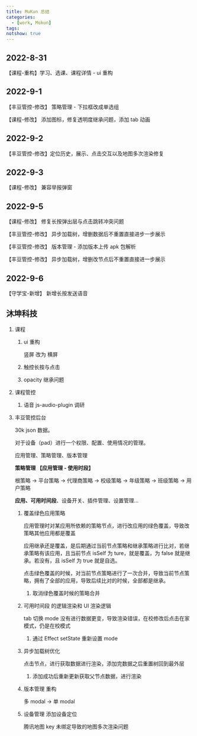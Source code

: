 ```yaml
---
title: MuKun 总结
categories:
  - [work, Mukun]
tags:
notshow: true
---
```


## 2022-8-31

【课程-重构】学习、选课、课程详情 - ui 重构

## 2022-9-1

【丰豆管控-修改】 策略管理 - 下拉框改成单选组

【课程-修改】 添加图标，修复透明度继承问题，添加 tab 动画

## 2022-9-2

【丰豆管控-修改】定位历史，展示、点击交互以及地图多次渲染修复

## 2022-9-3

【课程-修改】 兼容举报弹窗

## 2022-9-5

【课程-修改】 修复长按弹出层与点击跳转冲突问题

【丰豆管控-修改】 异步加载树，增删数据后不重置直接进步一步展示

【丰豆管控-修改】 版本管理 - 添加版本上传 apk 包解析

【丰豆管控-修改】 异步加载树，增删改节点后不重置直接进一步展示

## 2022-9-6

【守学宝-新增】 新增长按发送语音

## 沐坤科技

1. 课程

   1. ui 重构

      竖屏 改为 横屏

   2. 触控长按与点击

   3. opacity 继承问题

2. 课程管控

   1. 语音 js-audio-plugin 调研

3. 丰豆管控后台

   30k json 数据。

   对于设备（pad）进行一个权限、配置、使用情况的管理。

   应用管理、策略管理、版本管理

   **策略管理 【应用管理 - 使用时段】**

   根策略 -> 平台策略 -> 代理商策略 -> 校级策略 -> 年级策略 -> 班级策略 -> 用户策略

   **应用、可用时间段**、设备开关、插件管理、设置管理...

   1. 覆盖绿色应用策略

      应用管理时对某应用所依赖的策略节点，进行改应用的绿色覆盖，导致改策略其他应用都是覆盖

      应用继承还是覆盖，是后期通过当前节点策略和继承策略进行比对，若继承策略有该应用，且当前节点 isSelf 为 ture，就是覆盖，为 false 就是继承。若没有，且 isSelf 为 true 就是自选。

      点击绿色覆盖的时候，对当前节点策略进行了一次合并，导致当前节点策略，拥有了全部的应用，导致后续比对的时候，全部都是继承。

      1. 取消绿色覆盖时候的策略合并

   2. 可用时间段 的逻辑渲染和 UI 渲染逻辑

      tab 切换 mode 没有进行数据更变，导致渲染错误，在校修改后点击在家模式，仍是在校模式

      1. 通过 Effect setState 重新设置 mode

   3. 异步加载树优化

      点击节点，进行获取数据进行渲染，添加完数据之后重置树回到最外层

      1. 添加成功后重新更新获取父节点数据，进行渲染

   4. 版本管理 重构

      多 modal -> 单 modal

   5. 设备管理 添加设备定位

      腾讯地图 key 未绑定导致的地图多次渲染问题
